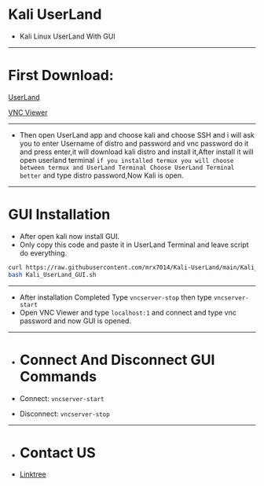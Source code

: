 # Kali UserLand

- Kali Linux UserLand With GUI
____

# First Download:

<a href="https://f-droid.org/repo/tech.ula_2927098.apk">UserLand</a>
<div>
<a href="https://play.google.com/store/apps/details?id=com.realvnc.viewer.android">VNC Viewer</a>
</div>

____

- Then open UserLand app and choose kali and choose SSH and i will ask you to enter Username of distro and password and vnc password do it and press enter,it will download kali distro and install it,After install it will open userland terminal ```if you installed termux you will choose between termux and UserLand Terminal Choose UserLand Terminal better``` and type distro password,Now Kali is open.

___

# GUI Installation 

- After open kali now install GUI.
- Only copy this code and paste it in UserLand Terminal and leave script do everything.
```sh
curl https://raw.githubusercontent.com/mrx7014/Kali-UserLand/main/Kali_UserLand_GUI.sh >> Kali_UserLand_GUI.sh
bash Kali_UserLand_GUI.sh
```
___

- After installation Completed Type ```vncserver-stop``` then type ```vncserver-start```
- Open VNC Viewer and type ```localhost:1``` and connect and type vnc password and now GUI is opened.

___

- # Connect And Disconnect GUI Commands

- Connect: ```vncserver-start```

- Disconnect: ```vncserver-stop```

____

- # Contact US

- <a href="https://linktr.ee/mrx7014">Linktree</a>
